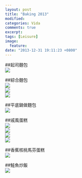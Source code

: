 ```yaml
---
layout: post
title: "Baking 2013"
modified: 
categories: Vida
comments: true
excerpt:
tags: [Leisure]
image:
  feature:
date: "2013-12-31 19:11:23 +0800"
---
```


##起司麵包  
![](/images/2013-12-31/20130506_IMG_0185.jpg)  

##綜合麵包  
![](/images/2013-12-31/20131124_IMG_0914.jpg)  
![](/images/2013-12-31/20131124_IMG_0915.jpg)  
![](/images/2013-12-31/20131124_IMG_0916.jpg)  

##平底鍋做麵包  
![](/images/2013-12-31/PhotoGrid_1384960331106.jpg)  

##戚風蛋糕  
![](/images/2013-12-31/20130807_IMG_0744.jpg)  
![](/images/2013-12-31/PhotoGrid_1389446323544.jpg)  
![](/images/2013-12-31/PhotoGrid_1389447130839.jpg)  
![](/images/2013-12-31/PhotoGrid_1389447362487.jpg)  

##香蕉核桃馬芬蛋糕  
![](/images/2013-12-31/PhotoGrid_1389446874095.jpg)  

##鮭魚炒飯  
![](/images/2013-12-31/PhotoGrid_1385790108144.jpg)  


